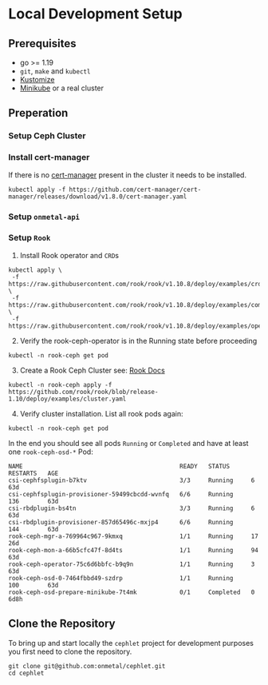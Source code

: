 # Local Development Setup

## Prerequisites

* go >= 1.19
* `git`, `make` and `kubectl`
* [Kustomize](https://kustomize.io/)
* [Minikube](https://minikube.sigs.k8s.io/docs/) or a real cluster

## Preperation

### Setup Ceph Cluster

[//]: # (https://rook.io/docs/rook/v1.9/Contributing/development-environment/?h=mini#minikube)


### Install cert-manager

If there is no [cert-manager](https://cert-manager.io/docs/) present in the cluster it needs to be installed.

```shell
kubectl apply -f https://github.com/cert-manager/cert-manager/releases/download/v1.8.0/cert-manager.yaml
```

### Setup `onmetal-api`

### Setup `Rook`

1. Install Rook operator and `CRD`s
```shell
kubectl apply \
 -f https://raw.githubusercontent.com/rook/rook/v1.10.8/deploy/examples/crds.yaml \
 -f https://raw.githubusercontent.com/rook/rook/v1.10.8/deploy/examples/common.yaml \
 -f https://raw.githubusercontent.com/rook/rook/v1.10.8/deploy/examples/operator.yaml
```

2. Verify the rook-ceph-operator is in the Running state before proceeding 
```shell
kubectl -n rook-ceph get pod
```

3. Create a Rook Ceph Cluster see: [Rook Docs](https://rook.io/docs/rook/v1.10/Getting-Started/example-configurations/#cluster-crd)
```
kubectl -n rook-ceph apply -f https://github.com/rook/rook/blob/release-1.10/deploy/examples/cluster.yaml
```
4. Verify cluster installation. List all rook pods again: 
```shell
kubectl -n rook-ceph get pod
```
In the end you should see all pods `Running` or `Completed` and have at least one `rook-ceph-osd-*` Pod:
```
NAME                                            READY   STATUS      RESTARTS   AGE
csi-cephfsplugin-b7ktv                          3/3     Running     6          63d
csi-cephfsplugin-provisioner-59499cbcdd-wvnfq   6/6     Running     136        63d
csi-rbdplugin-bs4tn                             3/3     Running     6          63d
csi-rbdplugin-provisioner-857d65496c-mxjp4      6/6     Running     144        63d
rook-ceph-mgr-a-769964c967-9kmxq                1/1     Running     17         26d
rook-ceph-mon-a-66b5cfc47f-8d4ts                1/1     Running     94         63d
rook-ceph-operator-75c6d6bbfc-b9q9n             1/1     Running     3          63d
rook-ceph-osd-0-7464fbbd49-szdrp                1/1     Running     100        63d
rook-ceph-osd-prepare-minikube-7t4mk            0/1     Completed   0          6d8h
```

## Clone the Repository

To bring up and start locally the `cephlet` project for development purposes you first need to clone the repository.

```shell
git clone git@github.com:onmetal/cephlet.git
cd cephlet
```
